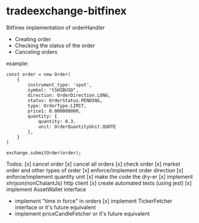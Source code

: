 # tradeexchange-bitfinex

Bitfinex implementation of orderHandler

 * Creating order
 * Checking the status of the order
 * Canceling orders

example:
```
const order = new Order(
    {
        instrument_type: 'spot',
        symbol: "tSHIBUSD",
        direction: OrderDirection.LONG,
        status: OrderStatus.PENDING,
        type: OrderType.LIMIT,
        price1: 0.000008000,
        quantity: {
            quantity: 0.3,
            unit: OrderQuantityUnit.QUOTE
        },
    }
)

exchange.submitOrder(order);
```


Todos:
 [x] cancel order
 [x] cancel all orders
 [x] check order
 [x] market order and other types of order
 [x] enforce/implement order direction
 [x] enforce/implement quantity unit
 [x] make the code the dry-er
 [x] implement xhrjson(nonChalantJs) http client
 [x] create automated tests (using jest)
 [x] implement AssetWallet interface
  * implement "time in force" in orders
 [x] implement TickerFetcher interface or it's future equivalent
  * implement priceCandleFetcher or it's future equivalent